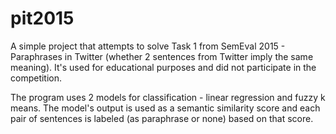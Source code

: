 # pit2015
A simple project that attempts to solve Task 1 from SemEval 2015 - Paraphrases in Twitter (whether 2 sentences from Twitter imply the same meaning). It's used for educational purposes and did not participate in the competition.

The program uses 2 models for classification - linear regression and fuzzy k means. The model's output is used as a semantic similarity score and each pair of sentences is labeled (as paraphrase or none) based on that score.
